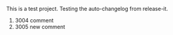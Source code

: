 This is a test project. Testing the auto-changelog from release-it.
  1. 3004 comment
  2. 3005 new comment
